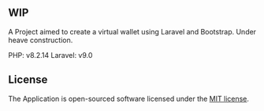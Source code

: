 ## WIP
A Project aimed to create a virtual wallet using Laravel and Bootstrap.
Under heave construction.

PHP: v8.2.14
Laravel: v9.0

## License

The Application is open-sourced software licensed under the [MIT license](https://opensource.org/licenses/MIT).
